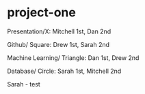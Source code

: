 # project-one

Presentation/X: Mitchell 1st, Dan 2nd

Github/ Square: Drew 1st, Sarah 2nd

Machine Learning/ Triangle: Dan 1st, Drew 2nd

Database/ Circle: Sarah 1st, Mitchell 2nd

Sarah - test
